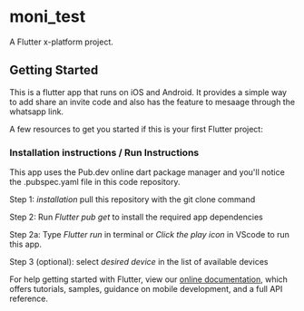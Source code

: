 # moni_test

A Flutter x-platform project.

## Getting Started

This is a flutter app that runs on iOS and Android.
It provides a simple way to add share an invite code and also has the feature to mesaage through the whatsapp link.


A few resources to get you started if this is your first Flutter project:

### Installation instructions / Run Instructions

This app uses the Pub.dev online dart package manager and you'll notice the .pubspec.yaml file in this code repository.

Step 1: *installation* pull this repository with the git clone command

Step 2: Run *Flutter pub get* to install the required app dependencies

Step 2a: Type *Flutter run* in terminal or *Click the play icon* in VScode to run this app.

Step 3 (optional): select *desired device* in the list of available devices


For help getting started with Flutter, view our
[online documentation](https://flutter.dev/docs), which offers tutorials,
samples, guidance on mobile development, and a full API reference.
